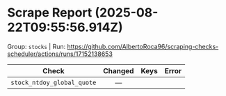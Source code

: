# Scrape Report (2025-08-22T09:55:56.914Z)

Group: `stocks`  |  Run: https://github.com/AlbertoRoca96/scraping-checks-scheduler/actions/runs/17152138653

| Check | Changed | Keys | Error |
|---|:---:|:--|:--|
| `stock_ntdoy_global_quote` | — |  |  |
